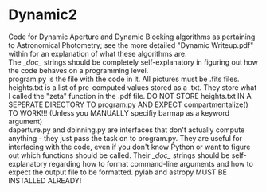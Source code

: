 # Dynamic2
Code for Dynamic Aperture and Dynamic Blocking algorithms as pertaining to Astronomical Photometry; see the more detailed "Dynamic Writeup.pdf" within for an explanation of what these algorithms are.  
The \__doc\__ strings should be completely self-explanatory in figuring out how the code behaves on a programming level.  
program.py is the file with the code in it. 
All pictures must be .fits files.
heights.txt is a list of pre-computed values stored as a .txt. They store what I called the "zeta" function in the .pdf file. DO NOT STORE heights.txt IN A SEPERATE DIRECTORY TO program.py AND EXPECT compartmentalize() TO WORK!!! (Unless you MANUALLY specifiy barmap as a keyword argument)  
daperture.py and dbinning.py are interfaces that don't actually compute anything - they just pass the task on to program.py. They are useful for interfacing with the code, even if you don't know Python or want to figure out which functions should be called. Their \__doc\__ strings should be self-explanatory regarding how to format command-line arguments and how to expect the output file to be formatted.
pylab and astropy MUST BE INSTALLED ALREADY!
